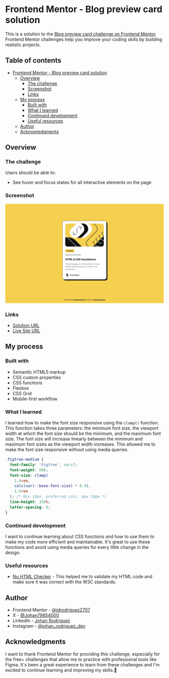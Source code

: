 # Frontend Mentor - Blog preview card solution

This is a solution to the [Blog preview card challenge on Frontend Mentor](https://www.frontendmentor.io/challenges/blog-preview-card-ckPaj01IcS). Frontend Mentor challenges help you improve your coding skills by building realistic projects.

## Table of contents

- [Frontend Mentor - Blog preview card solution](#frontend-mentor---blog-preview-card-solution)
  - [Overview](#overview)
    - [The challenge](#the-challenge)
    - [Screenshot](#screenshot)
    - [Links](#links)
  - [My process](#my-process)
    - [Built with](#built-with)
    - [What I learned](#what-i-learned)
    - [Continued development](#continued-development)
    - [Useful resources](#useful-resources)
  - [Author](#author)
  - [Acknowledgments](#acknowledgments)

## Overview

### The challenge

Users should be able to:

- See hover and focus states for all interactive elements on the page

### Screenshot

![Blog preview card screenshot](./assets/images/screenshot.jpeg)

### Links

- [Solution URL]()
- [Live Site URL](https://jdrodriguez2707.github.io/blog-preview-card/)

## My process

### Built with

- Semantic HTML5 markup
- CSS custom properties
- CSS functions
- Flexbox
- CSS Grid
- Mobile-first workflow

### What I learned

I learned how to make the font size responsive using the `clamp()` function. This function takes three parameters: the minimum font size, the viewport width at which the font size should be the minimum, and the maximum font size. The font size will increase linearly between the minimum and maximum font sizes as the viewport width increases. This allowed me to make the font size responsive without using media queries.

```css
.figtree-medium {
  font-family: 'Figtree', serif;
  font-weight: 500;
  font-size: clamp(
    1.4rem,
    calc(var(--base-font-size) * 0.4),
    1.6rem
  ); /* Min 14px, preferred calc, max 16px */
  line-height: 150%;
  letter-spacing: 0;
}
```

### Continued development

I want to continue learning about CSS functions and how to use them to make my code more efficient and maintainable. It's great to use these functions and avoid using media queries for every little change in the design.

### Useful resources

- [Nu HTML Checker](https://validator.w3.org/nu/) - This helped me to validate my HTML code and make sure it was correct with the W3C standards.

## Author

- Frontend Mentor - [@jdrodriguez2707](https://www.frontendmentor.io/profile/jdrodriguez2707)
- X - [@Johan79854000](https://twitter.com/Johan79854000)
- LinkedIn - [Johan Rodriguez](https://www.linkedin.com/in/jdrodriguez2707/)
- Instagram - [@johan_rodriguez_dev](https://www.instagram.com/johan_rodriguez_dev)

## Acknowledgments

I want to thank Frontend Mentor for providing this challenge, especially for the free+ challenges that allow me to practice with professional tools like Figma. It's been a great experience to learn from these challenges and I'm excited to continue learning and improving my skills.🚀
